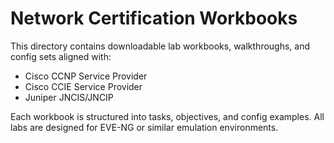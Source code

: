 # Network Certification Workbooks

This directory contains downloadable lab workbooks, walkthroughs, and config sets aligned with:

- Cisco CCNP Service Provider
- Cisco CCIE Service Provider
- Juniper JNCIS/JNCIP

Each workbook is structured into tasks, objectives, and config examples. All labs are designed for EVE-NG or similar emulation environments.

